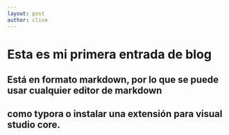 ```yaml
---
layout: post
author: clive
---
```

# Esta es mi primera entrada de blog
## Está en formato markdown, por lo que se puede usar cualquier editor de markdown     
## como typora o instalar una extensión para visual studio core.
